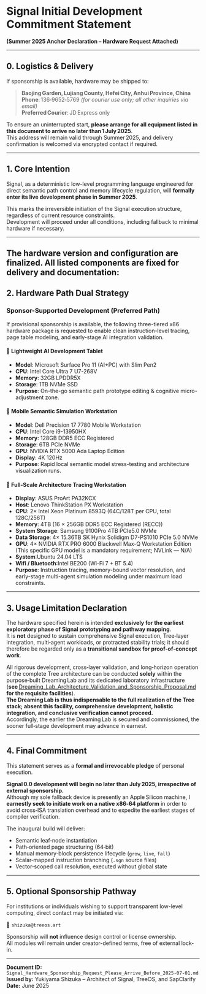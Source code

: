 # Signal Initial Development Commitment Statement  
**(Summer 2025 Anchor Declaration – Hardware Request Attached)**

---

## 0. Logistics & Delivery

If sponsorship is available, hardware may be shipped to:

>**Baojing Garden, Lujiang County, Hefei City, Anhui Province, China**  
> **Phone**: 136‑9652‑5769 *(for courier use only; all other inquiries via email)*  
> **Preferred Courier**: JD Express only

To ensure an uninterrupted start, **please arrange for all equipment listed in this document to arrive no later than 1 July 2025**.  
This address will remain valid through Summer 2025, and delivery confirmation is welcomed via encrypted contact if required.

---

## 1. Core Intention

Signal, as a deterministic low-level programming language engineered for direct semantic path control and memory lifecycle regulation, will **formally enter its live development phase in Summer 2025**.

This marks the irreversible initiation of the Signal execution structure, regardless of current resource constraints.  
Development will proceed under all conditions, including fallback to minimal hardware if necessary.

---

## The hardware version and configuration are finalized. All listed components are fixed for delivery and documentation:

## 2. Hardware Path Dual Strategy

### Sponsor-Supported Development (Preferred Path)  
If provisional sponsorship is available, the following three-tiered x86 hardware package is requested to enable clean instruction-level tracing, page table modeling, and early-stage AI integration validation.

#### 🔹 Lightweight AI Development Tablet  
- **Model**: Microsoft Surface Pro 11 (AI+PC) with Slim Pen2
- **CPU**: Intel Core Ultra 7 U7-268V  
- **Memory**: 32GB LPDDR5X  
- **Storage**: 1TB NVMe SSD  
- **Purpose**: On-the-go semantic path prototype editing & cognitive micro-adjustment zone.

#### 🔹 Mobile Semantic Simulation Workstation  
- **Model**: Dell Precision 17 7780 Mobile Workstation  
- **CPU**: Intel Core i9-13950HX  
- **Memory**: 128GB DDR5 ECC Registered  
- **Storage**: 6TB PCIe NVMe  
- **GPU**: NVIDIA RTX 5000 Ada Laptop Edition
- **Display**: 4K 120Hz
- **Purpose**: Rapid local semantic model stress-testing and architecture visualization runs.

#### 🔹 Full-Scale Architecture Tracing Workstation  
- **Display**: ASUS ProArt PA32KCX  
- **Host**: Lenovo ThinkStation PX Workstation  
- **CPU**: 2× Intel Xeon Platinum 8593Q (64C/128T per CPU, total 128C/256T)
- **Memory**: 4TB (16 × 256GB DDR5 ECC Registered (RECC))
- **System Storage**: Samsung 9100Pro 4TB PCIe5.0 NVMe
- **Data Storage**: 4× 15.36TB SK Hynix Solidigm D7-PS1010 PCIe 5.0 NVMe  
- **GPU**: 4× NVIDIA RTX PRO 6000 Blackwell Max-Q Workstation Edition (This specific GPU model is a mandatory requirement; NVLink — N/A)
- **System**:Ubuntu 24.04 LTS
- **Wifi / Bluetooth**:Intel BE200 (Wi-Fi 7 + BT 5.4)
- **Purpose**: Instruction tracing, memory-bound vector resolution, and early-stage multi-agent simulation modeling under maximum load constraints.

---

## 3. Usage Limitation Declaration  

The hardware specified herein is intended **exclusively for the earliest exploratory phase of Signal prototyping and pathway mapping**.  
It is **not** designed to sustain comprehensive Signal execution, Tree‑layer integration, multi‑agent workloads, or protracted stability trials; it should therefore be regarded only as a **transitional sandbox for proof‑of‑concept work**.  

All rigorous development, cross‑layer validation, and long‑horizon operation of the complete Tree architecture can be conducted **solely** within the purpose‑built Dreaming Lab and its dedicated laboratory infrastructure  
(**see** [Dreaming_Lab_Architecture_Validation_and_Sponsorship_Proposal.md](Dreaming_Lab_Architecture_Validation_and_Sponsorship_Proposal.md) **for the requisite facilities**).  
**The Dreaming Lab is thus indispensable to the full realization of the Tree stack; absent this facility, comprehensive development, holistic integration, and conclusive verification cannot proceed.**  
Accordingly, the earlier the Dreaming Lab is secured and commissioned, the sooner full‑stage development may advance in earnest.

---

## 4. Final Commitment  

This statement serves as a **formal and irrevocable pledge** of personal execution.

**Signal 0.0 development will begin no later than July 2025, irrespective of external sponsorship.**  
Although my sole fallback device is presently an Apple Silicon machine, I **earnestly seek to initiate work on a native x86‑64 platform** in order to avoid cross‑ISA translation overhead and to expedite the earliest stages of compiler verification.

The inaugural build will deliver:  

- Semantic leaf‑node instantiation  
- Path‑oriented page structuring (64‑bit)  
- Manual memory‑block persistence lifecycle (`grow`, `live`, `fall`)  
- Scalar‑mapped instruction branching (`.sgn` source files)  
- Vector‑scoped call resolution, executed without global state  

---

## 5. Optional Sponsorship Pathway

For institutions or individuals wishing to support transparent low-level computing, direct contact may be initiated via:

📧 `shizuka@treeos.art`  

Sponsorship will **not** influence design control or license ownership.  
All modules will remain under creator-defined terms, free of external lock-in.

---

**Document ID:** `Signal_Hardware_Sponsorship_Request_Please_Arrive_Before_2025-07-01.md`  
**Issued by:** Yukiyama Shizuka – Architect of Signal, TreeOS, and SapClarify  
**Date:** June 2025
